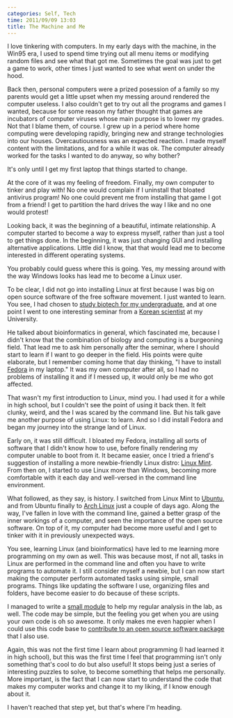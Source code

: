 ```yaml
---
categories: Self, Tech
time: 2011/09/09 13:03
title: The Machine and Me
---
```

I love tinkering with computers. In my early days with the machine, in the Win95 era, I used to spend time trying out all menu items or modifying random files and see what that got me. Sometimes the goal was just to get a game to work, other times I just wanted to see what went on under the hood. 

Back then, personal computers were a prized posession of a family so my parents would get a little upset when my messing around rendered the computer useless. I also couldn't get to try out all the programs and games I wanted, because for some reason my father thought that games are incubators of computer viruses whose main purpose is to lower my grades. Not that I blame them, of course. I grew up in a period where home computing were developing rapidly, bringing new and strange technologies into our houses. Overcautiousness was an expected reaction. I made myself content with the limitations, and for a while it was ok. The computer already worked for the tasks I wanted to do anyway, so why bother?

It's only until I get my first laptop that things started to change.

At the core of it was my feeling of freedom. Finally, my own computer to tinker and play with! No one would complain if I uninstall that bloated antivirus program! No one could prevent me from installing that game I got from a friend! I get to partition the hard drives the way I like and no one would protest! 

Looking back, it was the beginning of a beautiful, intimate relationship. A computer started to become a way to express myself, rather than just a tool to get things done. In the beginning, it was just changing GUI and installing alternative applications. Little did I know, that that would lead me to become interested in different operating systems.

You probably could guess where this is going. Yes, my messing around with the way Windows looks has lead me to become a Linux user.

To be clear, I did not go into installing Linux at first because I was big on open source software of the free software movement. I just wanted to learn. You see, I had chosen to [study biotech for my undergraduate](http://atmajaya.ac.id/?f=8), and at one point I went to one interesting seminar from a [Korean scientist](http://jongbhak.com/index.php/Main_Page) at my University. 

He talked about bioinformatics in general, which fascinated me, because I didn't know that the combination of biology and computing is a burgeoning field. That lead me to ask him personally after the seminar, where I should start to learn if I want to go deeper in the field. His points were quite elaborate, but I remember coming home that day thinking, "I have to install [Fedora](http://fedoraproject.org/) in my laptop." It was my own computer after all, so I had no problems of installing it and if I messed up, it would only be me who got affected.

That wasn't my first introduction to Linux, mind you. I had used it for a while in high school, but I couldn't see the point of using it back then. It felt clunky, weird, and the I was scared by the command line. But his talk gave me another purpose of using Linux: to learn. And so I did install Fedora and began my journey into the strange land of Linux.

Early on, it was still difficult. I bloated my Fedora, installing all sorts of software that I didn't know how to use, before finally rendering my computer unable to boot from it. It became easier, once I tried a friend's suggestion of installing a more newbie-friendly Linux distro: [Linux Mint](http://www.linuxmint.com/). From then on, I started to use Linux more than Windows, becoming more comfortable with it each day and well-versed in the command line environment. 

What followed, as they say, is history. I switched from Linux Mint to [Ubuntu](http://www.ubuntu.com/), and from Ubuntu finally to [Arch Linux](http://www.archlinux.org/) just a couple of days ago. Along the way, I've fallen in love with the command line, gained a better grasp of the inner workings of a computer, and seen the importance of the open source software. On top of it, my computer had become more useful and I get to tinker with it in previously unexpected ways.

You see, learning Linux (and bioinformatics) have led to me learning more programming on my own as well. This was because most, if not all, tasks in Linux are performed in the command line and often you have to write programs to automate it. I still consider myself a newbie, but I can now start making the computer perform automated tasks using simple, small programs. Things like updating the software I use, organizing files and folders, have become easier to do because of these scripts. 

I managed to write a [small module](http://github.com/bow/abifpy) to help my regular analysis in the lab, as well. The code may be simple, but the feeling you get when you are using your own code is oh so awesome. It only makes me even happier when I could use this code base to [contribute to an open source software package](https://github.com/biopython/biopython/blob/master/CONTRIB) that I also use.

Again, this was not the first time I learn about programming (I had learned it in high school), but this was the first time I feel that programming isn't only something that's cool to do but also useful! It stops being just a series of interesting puzzles to solve, to become something that helps me personally. More important, is the fact that I can now start to understand the code that makes my computer works and change it to my liking, if I know enough about it. 

I haven't reached that step yet, but that's where I'm heading.
